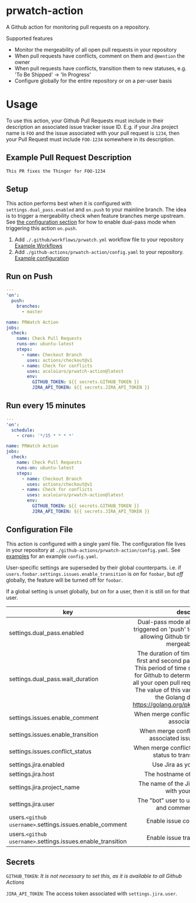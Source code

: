 # prwatch-action

A Github action for monitoring pull requests on a repository.

Supported features
- Monitor the mergeability of all open pull requests in your repository
- When pull requests have conflicts, comment on them and `@mention` the owner
- When pull requests have conflicts, transition them to new statuses, e.g. 'To Be Shipped' -> 'In Progress'
- Configure globally for the entire repository or on a per-user basis

# Usage

To use this action, your Github Pull Requests must include in their description an associated issue tracker issue ID.
E.g. if your Jira project name is `FOO` and the issue associated with your pull request is `1234`, then your Pull
Request must include `FOO-1234` somewhere in its description.

## Example Pull Request Description
```
This PR fixes the Thinger for FOO-1234
```

## Setup

This action performs best when it is configured with `settings.dual_pass.enabled` and `on.push` to your mainline branch.
The idea is to trigger a mergeability check when feature branches merge upstream. See [the configuration
section](#configuration_file) for how to enable dual-pass mode when triggering this action `on.push`.

1. Add `./.github/workflows/prwatch.yml` workflow file to your repository [Example
   Workflows](https://github.com/acaloiaro/prwatch-action/tree/master/examples/workflows)
2. Add `./github-actions/prwatch-action/config.yaml` to your repository. [Example
   configuration](https://github.com/acaloiaro/prwatch-action/tree/master/examples/config.yaml)

## Run on Push
```yaml
---
'on':
  push:
    branches:
      - master

name: PRWatch Action
jobs:
  check:
    name: Check Pull Requests
    runs-on: ubuntu-latest
    steps:
      - name: Checkout Branch
        uses: actions/checkout@v1
      - name: Check for conflicts
        uses: acaloiaro/prwatch-action@latest
        env:
          GITHUB_TOKEN: ${{ secrets.GITHUB_TOKEN }}
          JIRA_API_TOKEN: ${{ secrets.JIRA_API_TOKEN }}
```

## Run every 15 minutes
```yaml
---
'on':
  schedule:
    - cron: '*/15 * * * *'

name: PRWatch Action
jobs:
  check:
    name: Check Pull Requests
    runs-on: ubuntu-latest
    steps:
      - name: Checkout Branch
        uses: actions/checkout@v1
      - name: Check for conflicts
        uses: acaloiaro/prwatch-action@latest
        env:
          GITHUB_TOKEN: ${{ secrets.GITHUB_TOKEN }}
          JIRA_API_TOKEN: ${{ secrets.JIRA_API_TOKEN }}
```

## <a name="configuration_file"></a>Configuration File

This action is configured with a single yaml file. The configuration file lives in your repository at
`./github-actions/prwatch-action/config.yaml`. See [examples](https://github.com/acaloiaro/prwatch-action/tree/master/examples) for an example `config.yaml`.

User-specific settings are superseded by their global counterparts. i.e. if
`users.foobar.settings.issues.enable_transition` is _on_ for `foobar`, but _off_ globally, the feature will be turned
off for `foobar`.

If a global setting is unset globally, but on for a user, then it is still on for that user.

| key           | description                                                       | type | default |
| ------------- |:-----------------------------------------------------------------:|:----:|:--------|
| settings.dual_pass.enabled  | Dual-pass mode allows this action to be triggered on 'push' to a target branch while allowing Github time to recalculate the mergeability of PRs | bool | true |
| settings.dual_pass.wait_duration | The duration of time to wait between the first and second pass in dual pass mode. This period of time should be long enough for Github to determine the mergeability of all your open pull requests. e.g. `1m30s`. Note: The value of this variable must conform to the Golang duration format: https://golang.org/pkg/time/#ParseDuration | time | 60s |
| settings.issues.enable_comment | When merge conflicts occurr, comment on associated issues | bool | true |
| settings.issues.enable_transition | When merge conflicts occur, transition associated issues to new status | bool | true |
| settings.issues.conflict_status | When merge conflicts occur, the new issue status to transitions issues to | string | |
| settings.jira.enabled | Use Jira as your issue tracker | bool | true |
| settings.jira.host | The hostname of your Jira instance | string | |
| settings.jira.project_name | The name of the Jira project associated with your repository | string | |
| settings.jira.user | The "bot" user to use when transitioning and commenting on issues | string | |
| users.`<github username>`.settings.issues.enable_comment | Enable issue comments for a user | bool | |
| users.`<github username>`.settings.issues.enable_transition | Enable issue transitions for a user | bool | |

## Secrets
`GITHUB_TOKEN`: _It is not necessary to set this, as it is available to all Github Actions_

`JIRA_API_TOKEN`: The access token associated with `settings.jira.user`.

